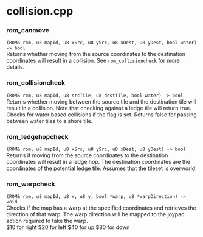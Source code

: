 # collision.cpp
### rom_canmove
`(ROM& rom, u8 mapId, u8 xSrc, u8 ySrc, u8 xDest, u8 yDest, bool water) -> bool`  
Returns whether moving from the source coordinates to the destination coordinates will result in a collision. See `rom_collisioncheck` for more details.
### rom_collisioncheck
`(ROM& rom, u8 mapId, u8 srcTile, u8 destTile, bool water) -> bool`  
Returns whether moving between the source tile and the destination tile will result in a collision. Note that checking against a ledge tile will return true.  
Checks for water based collisions if the flag is set. Returns false for passing between water tiles to a shore tile.
### rom_ledgehopcheck
`(ROM& rom, u8 mapId, u8 xSrc, u8 ySrc, u8 xDest, u8 yDest) -> bool`  
Returns if moving from the source coordinates to the destination coordinates will result in a ledge hop. The destination coordinates are the coordinates of the potential ledge tile. Assumes that the tileset is overworld.
### rom_warpcheck
`(ROM& rom, u8 mapId, u8 x, u8 y, bool *warp, u8 *warpDirection) -> void`  
Checks if the map has a warp at the specified coordinates and retrieves the direction of that warp. The warp direction will be mapped to the joypad action required to take the warp.  
$10 for right $20 for left $40 for up $80 for down

